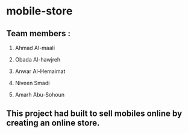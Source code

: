 # mobile-store
## Team members :

1. Ahmad Al-maali

2. Obada Al-hawjreh

3. Anwar Al-Hemaimat

4. Niveen Smadi

5. Amarh Abu-Sohoun

## This project had built to sell mobiles online by creating an online store.
